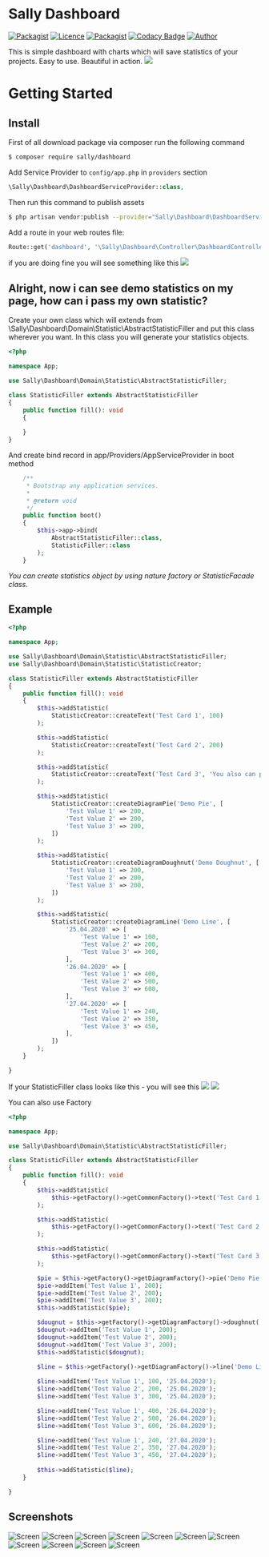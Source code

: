 Sally Dashboard
===============

[![Packagist](https://img.shields.io/packagist/v/sally/dashboard.svg)](https://packagist.org/packages/sally/dashboard)
[![Licence](https://badgen.net/badge/license/MIT/blue)](LICENCE)
[![Packagist](https://img.shields.io/packagist/dm/sally/dashboard.svg)](https://packagist.org/packages/sally/dashboard) 
[![Codacy Badge](https://api.codacy.com/project/badge/Grade/7be7a05b07c94f319ec35f95a4d64074)](https://www.codacy.com/app/sally/dashboard)
[![Author](https://img.shields.io/badge/author-@n0tm-blue.svg)](https://vk.com/n0tm3)

This is simple  dashboard with charts which will save statistics of your projects. Easy to use. Beautiful in action.
![](images/main.png)

# Getting Started
## Install
First of all download package via composer run the following command
```bash
$ composer require sally/dashboard
```

Add Service Provider to `config/app.php` in `providers` section
```php
\Sally\Dashboard\DashboardServiceProvider::class,
```

Then run this command to publish assets
```bash
$ php artisan vendor:publish --provider="Sally\Dashboard\DashboardServiceProvider"
```

Add a route in your web routes file:
```php 
Route::get('dashboard', '\Sally\Dashboard\Controller\DashboardController@index');
```

if you are doing fine you will see something like this
![](images/dashboard_1.png)

## Alright, now i can see demo statistics on my page, how can i pass my own statistic?
Create your own class which will extends from 
\Sally\Dashboard\Domain\Statistic\AbstractStatisticFiller and put this class wherever you want. 
In this class you will generate your statistics objects.
```php
<?php

namespace App;

use Sally\Dashboard\Domain\Statistic\AbstractStatisticFiller;

class StatisticFiller extends AbstractStatisticFiller
{
    public function fill(): void
    {
        
    }
}
```

And create bind record in app/Providers/AppServiceProvider in boot method
```php
    /**
     * Bootstrap any application services.
     *
     * @return void
     */
    public function boot()
    {
        $this->app->bind(
            AbstractStatisticFiller::class,
            StatisticFiller::class
        );
    }
```

_You can create statistics object by using nature factory or StatisticFacade class._

## Example
```php
<?php

namespace App;

use Sally\Dashboard\Domain\Statistic\AbstractStatisticFiller;
use Sally\Dashboard\Domain\Statistic\StatisticCreator;

class StatisticFiller extends AbstractStatisticFiller
{
    public function fill(): void
    {
        $this->addStatistic(
            StatisticCreator::createText('Test Card 1', 100)
        );

        $this->addStatistic(
            StatisticCreator::createText('Test Card 2', 200)
        );

        $this->addStatistic(
            StatisticCreator::createText('Test Card 3', 'You also can pass string')
        );

        $this->addStatistic(
            StatisticCreator::createDiagramPie('Demo Pie', [
                'Test Value 1' => 200,
                'Test Value 2' => 200,
                'Test Value 3' => 200,
            ])
        );

        $this->addStatistic(
            StatisticCreator::createDiagramDoughnut('Demo Doughnut', [
                'Test Value 1' => 200,
                'Test Value 2' => 200,
                'Test Value 3' => 200,
            ])
        );

        $this->addStatistic(
            StatisticCreator::createDiagramLine('Demo Line', [
                '25.04.2020' => [
                    'Test Value 1' => 100,
                    'Test Value 2' => 200,
                    'Test Value 3' => 300,
                ],
                '26.04.2020' => [
                    'Test Value 1' => 400,
                    'Test Value 2' => 500,
                    'Test Value 3' => 600,
                ],
                '27.04.2020' => [
                    'Test Value 1' => 240,
                    'Test Value 2' => 350,
                    'Test Value 3' => 450,
                ],
            ])
        );
    }

}
```

If your StatisticFiller class looks like this - you will see this
![](images/example_1.png)
![](images/example_2.png)

You can also use Factory
```php
<?php

namespace App;

use Sally\Dashboard\Domain\Statistic\AbstractStatisticFiller;

class StatisticFiller extends AbstractStatisticFiller
{
    public function fill(): void
    {
        $this->addStatistic(
            $this->getFactory()->getCommonFactory()->text('Test Card 1', 100)
        );

        $this->addStatistic(
            $this->getFactory()->getCommonFactory()->text('Test Card 2', 200)
        );

        $this->addStatistic(
            $this->getFactory()->getCommonFactory()->text('Test Card 3', 'You also can pass string')
        );

        $pie = $this->getFactory()->getDiagramFactory()->pie('Demo Pie');
        $pie->addItem('Test Value 1', 200);
        $pie->addItem('Test Value 2', 200);
        $pie->addItem('Test Value 3', 200);
        $this->addStatistic($pie);

        $dougnut = $this->getFactory()->getDiagramFactory()->doughnut('Demo Doughnut');
        $dougnut->addItem('Test Value 1', 200);
        $dougnut->addItem('Test Value 2', 200);
        $dougnut->addItem('Test Value 3', 200);
        $this->addStatistic($dougnut);

        $line = $this->getFactory()->getDiagramFactory()->line('Demo Line');
        
        $line->addItem('Test Value 1', 100, '25.04.2020');
        $line->addItem('Test Value 2', 200, '25.04.2020');
        $line->addItem('Test Value 3', 300, '25.04.2020');

        $line->addItem('Test Value 1', 400, '26.04.2020');
        $line->addItem('Test Value 2', 500, '26.04.2020');
        $line->addItem('Test Value 3', 600, '26.04.2020');

        $line->addItem('Test Value 1', 240, '27.04.2020');
        $line->addItem('Test Value 2', 350, '27.04.2020');
        $line->addItem('Test Value 3', 450, '27.04.2020');
        
        $this->addStatistic($line);
    }

}

```

## Screenshots
![Screen](images/dashboard_1.png)
![Screen](images/example_1.png)
![Screen](images/barGrouped.png)
![Screen](images/barHorizontal.png)
![Screen](images/barVertical.png)
![Screen](images/cardText.png)
![Screen](images/doughnut.png)
![Screen](images/example_2.png)
![Screen](images/line.png)
![Screen](images/pie.png)
![Screen](images/table.png)
